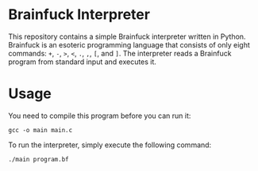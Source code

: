 # Brainfuck Interpreter
This repository contains a simple Brainfuck interpreter written in Python. Brainfuck is an esoteric programming language that consists of only eight commands: `+`, `-`, `>`, `<`, `.`, `,`, `[`, and `]`. The interpreter reads a Brainfuck program from standard input and executes it.

# Usage

You need to compile this program before you can run it:

```
gcc -o main main.c
```

To run the interpreter, simply execute the following command:

```
./main program.bf
```
